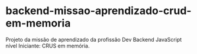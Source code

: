 # backend-missao-aprendizado-crud-em-memoria
Projeto da missão de aprendizado da profissão Dev Backend JavaScript nível Iniciante: CRUS em memória.
